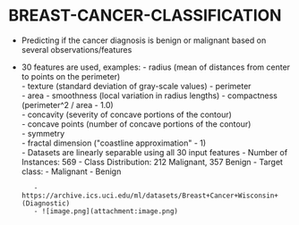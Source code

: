 # BREAST-CANCER-CLASSIFICATION
 - Predicting if the cancer diagnosis is benign or malignant based on several observations/features
 - 30 features are used, examples:
          - radius (mean of distances from center to points on the perimeter)  
          - texture (standard deviation of gray-scale values) 
          - perimeter        
          - area 
          - smoothness (local variation in radius lengths)
          - compactness (perimeter^2 / area - 1.0)         
          - concavity (severity of concave portions of the contour)         
          - concave points (number of concave portions of the contour)         
          - symmetry          
          - fractal dimension ("coastline approximation" - 1)  
          - Datasets are linearly separable using all 30 input features 
          - Number of Instances: 569 
          - Class Distribution: 212 Malignant, 357 Benign
          - Target class:          - Malignant          - Benign   
          
          - https://archive.ics.uci.edu/ml/datasets/Breast+Cancer+Wisconsin+(Diagnostic) 
          - ![image.png](attachment:image.png)
